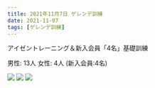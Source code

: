 ```yaml
---
title: 2021年11月7日 ゲレンデ訓練
date: 2021-11-07
tags: [ゲレンデ訓練]
---
```


アイゼントレーニング＆新入会員「4名」基礎訓練

男性: 13人
女性: 4人
(新入会員:4名)

![](/2021/11/07/20211107/1.jpg)
![](/2021/11/07/20211107/2.jpg)
![](/2021/11/07/20211107/3.jpg)

